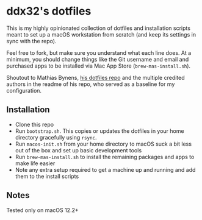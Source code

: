 # ddx32's dotfiles

This is my highly opinionated collection of dotfiles and installation scripts meant to set up a macOS workstation from scratch (and keep its settings in sync with the repo).

Feel free to fork, but make sure you understand what each line does. At a minimum, you should change things like the Git username and email and purchased apps to be installed via Mac App Store (`brew-mas-install.sh`).

Shoutout to Mathias Bynens, [his dotfiles repo](https://github.com/mathiasbynens/dotfiles) and the multiple credited authors in the readme of his repo, who served as a baseline for my configuration.

## Installation

* Clone this repo
* Run `bootstrap.sh`. This copies or updates the dotfiles in your home directory gracefully using `rsync`.
* Run `macos-init.sh` from your home directory to macOS suck a bit less out of the box and set up basic development tools
* Run `brew-mas-install.sh` to install the remaining packages and apps to make life easier
* Note any extra setup required to get a machine up and running and add them to the install scripts

## Notes

Tested only on macOS 12.2+
